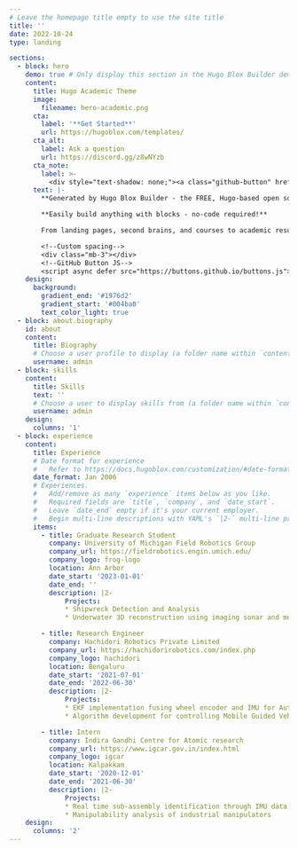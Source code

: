 ```yaml
---
# Leave the homepage title empty to use the site title
title: ''
date: 2022-10-24
type: landing

sections:
  - block: hero
    demo: true # Only display this section in the Hugo Blox Builder demo site
    content:
      title: Hugo Academic Theme
      image:
        filename: hero-academic.png
      cta:
        label: '**Get Started**'
        url: https://hugoblox.com/templates/
      cta_alt:
        label: Ask a question
        url: https://discord.gg/z8wNYzb
      cta_note:
        label: >-
          <div style="text-shadow: none;"><a class="github-button" href="https://github.com/HugoBlox/hugo-blox-builder" data-icon="octicon-star" data-size="large" data-show-count="true" aria-label="Star">Star Hugo Blox Builder</a></div><div style="text-shadow: none;"><a class="github-button" href="https://github.com/HugoBlox/theme-academic-cv" data-icon="octicon-star" data-size="large" data-show-count="true" aria-label="Star">Star the Academic template</a></div>
      text: |-
        **Generated by Hugo Blox Builder - the FREE, Hugo-based open source website builder trusted by 500,000+ sites.**

        **Easily build anything with blocks - no-code required!**

        From landing pages, second brains, and courses to academic resumés, conferences, and tech blogs.

        <!--Custom spacing-->
        <div class="mb-3"></div>
        <!--GitHub Button JS-->
        <script async defer src="https://buttons.github.io/buttons.js"></script>
    design:
      background:
        gradient_end: '#1976d2'
        gradient_start: '#004ba0'
        text_color_light: true
  - block: about.biography
    id: about
    content:
      title: Biography
      # Choose a user profile to display (a folder name within `content/authors/`)
      username: admin
  - block: skills
    content:
      title: Skills
      text: ''
      # Choose a user to display skills from (a folder name within `content/authors/`)
      username: admin
    design:
      columns: '1'
  - block: experience
    content:
      title: Experience
      # Date format for experience
      #   Refer to https://docs.hugoblox.com/customization/#date-format
      date_format: Jan 2006
      # Experiences.
      #   Add/remove as many `experience` items below as you like.
      #   Required fields are `title`, `company`, and `date_start`.
      #   Leave `date_end` empty if it's your current employer.
      #   Begin multi-line descriptions with YAML's `|2-` multi-line prefix.
      items:
        - title: Graduate Research Student
          company: University of Michigan Field Robotics Group
          company_url: https://fieldrobotics.engin.umich.edu/
          company_logo: frog-logo
          location: Ann Arbor
          date_start: '2023-01-01'
          date_end: ''
          description: |2-
              Projects:
              * Shipwreck Detection and Analysis
              * Underwater 3D reconstruction using imaging sonar and monocular camera

        - title: Research Engineer
          company: Hachidori Robotics Private Limited
          company_url: https://hachidorirobotics.com/index.php
          company_logo: hachidori
          location: Bengaluru
          date_start: '2021-07-01'
          date_end: '2022-06-30'
          description: |2-
              Projects:
              * EKF implementation fusing wheel encoder and IMU for Autonomous Mobile Robot
              * Algorithm development for controlling Mobile Guided Vehicle via joystick with 360ᵒ maneuverability 

        - title: Intern
          company: Indira Gandhi Centre for Atomic research
          company_url: https://www.igcar.gov.in/index.html
          company_logo: igcar
          location: Kalpakkam
          date_start: '2020-12-01'
          date_end: '2021-06-30'
          description: |2-
              Projects:
              * Real time sub-assembly identification through IMU data fusion with vision sensor for an inspection system of nuclear reactor core
              * Manipulability analysis of industrial manipulators
    design:
      columns: '2'
---
```



<!-- # - block: accomplishments
#   content:
#     # Note: `&shy;` is used to add a 'soft' hyphen in a long heading.
#     title: 'AccomplisContacth&shy;ments'
#     subtitle:
#     # Date format: https://docs.hugoblox.com/customization/#date-format
#     date_format: Jan 2006
#     # Accomplishments.
#     #   Add/remove as many `item` blocks below as you like.
#     #   `title`, `organization`, and `date_start` are the required parameters.
#     #   Leave other parameters empty if not required.
#     #   Begin multi-line descriptions with YAML's `|2-` multi-line prefix.
#     items:
#       - certificate_url: https://www.coursera.org
#         date_end: ''
#         date_start: '2021-01-25'
#         description: ''
#         icon: coursera
#         organization: Coursera
#         organization_url: https://www.coursera.org
#         title: Neural Networks and Deep Learning
#         url: ''
#       - certificate_url: https://www.edx.org
#         date_end: ''
#         date_start: '2021-01-01'
#         description: Formulated informed blockchain models, hypotheses, and use cases.
#         icon: edx
#         organization: edX
#         organization_url: https://www.edx.org
#         title: Blockchain Fundamentals
#         url: https://www.edx.org/professional-certificate/uc-berkeleyx-blockchain-fundamentals
#       - certificate_url: https://www.datacamp.com
#         date_end: '2020-12-21'
#         date_start: '2020-07-01'
#         description: ''
#         icon: datacamp
#         organization: DataCamp
#         organization_url: https://www.datacamp.com
#         title: 'Object-Oriented Programming in R'
#         url: ''
#   design:
#     columns: '2'
# - block: collection
#   id: posts
#   content:
#     title: Recent Posts
#     subtitle: ''
#     text: ''
#     # Choose how many pages you would like to display (0 = all pages)
#     count: 5
#     # Filter on criteria
#     filters:
#       folders:
#         - post
#       author: ""
#       category: ""
#       tag: ""
#       exclude_featured: false
#       exclude_future: false
#       exclude_past: false
#       publication_type: ""
#     # Choose how many pages you would like to offset by
#     offset: 0
#     # Page order: descending (desc) or ascending (asc) date.
#     order: desc
#   design:
#     # Choose a layout view
#     view: compact
#     columns: '2'
# - block: portfolio
#   id: projects
#   content:
#     title: Projects
#     filters:
#       folders:
#         - project
#     # Default filter index (e.g. 0 corresponds to the first `filter_button` instance below).
#     default_button_index: 0
#     # Filter toolbar (optional).
#     # Add or remove as many filters (`filter_button` instances) as you like.
#     # To show all items, set `tag` to "*".
#     # To filter by a specific tag, set `tag` to an existing tag name.
#     # To remove the toolbar, delete the entire `filter_button` block.
#     buttons:
#       - name: All
#         tag: '*'
#       - name: Deep Learning
#         tag: Deep Learning
#       - name: Other
#         tag: Demo
#   design:
#     # Choose how many columns the section has. Valid values: '1' or '2'.
#     columns: '1'
#     view: showcase
#     # For Showcase view, flip alternate rows?
#     flip_alt_rows: false
# - block: markdown
#   content:
#     title: Gallery
#     subtitle: ''
#     text: |-
#       {{< gallery album="demo" >}}
#   design:
#     columns: '1'
# - block: collection
#   id: featured
#   content:
#     title: Featured Publications
#     filters:
#       folders:
#         - publication
#       featured_only: true
#   design:
#     columns: '2'
#     view: card
# - block: collection
#   content:
#     title: Recent Publications
#     text: |-
#       {{% callout note %}}
#       Quickly discover relevant content by [filtering publications](./publication/).
#       {{% /callout %}}
#     filters:
#       folders:
#         - publication
#       exclude_featured: true
#   design:
#     columns: '2'
#     view: citation
# - block: collection
#   id: talks
#   content:
#     title: Recent & Upcoming Talks
#     filters:
#       folders:
#         - event
#   design:
#     columns: '2'
#     view: compact
# - block: tag_cloud
#   content:
#     title: Popular Topics
#   design:
#     columns: '2'
# - block: contact
#   id: contact
#   content:
#     title: Contact
#     subtitle:
#     text: |-
#       Lorem ipsum dolor sit amet, consectetur adipiscing elit. Nam mi diam, venenatis ut magna et, vehicula efficitur enim.
#     # Contact (add or remove contact options as necessary)
#     email: test@example.org
#     phone: 888 888 88 88
#     appointment_url: 'https://calendly.com'
#     address:
#       street: 450 Serra Mall
#       city: Stanford
#       region: CA
#       postcode: '94305'
#       country: United States
#       country_code: US
#     directions: Enter Building 1 and take the stairs to Office 200 on Floor 2
#     office_hours:
#       - 'Monday 10:00 to 13:00'
#       - 'Wednesday 09:00 to 10:00'
#     # Choose a map provider in `params.yaml` to show a map from these coordinates
#     coordinates:
#       latitude: '37.4275'
#       longitude: '-122.1697'  
#     contact_links:
#       - icon: twitter
#         icon_pack: fab
#         name: DM Me
#         link: 'https://twitter.com/Twitter'
#       - icon: skypeContact
#         icon_pack: fab
#         name: Skype Me
#         link: 'skype:echo123?call'
#       - icon: video
#         icon_pack: fas
#         name: Zoom Me
#         link: 'https://zoom.com'
#     # Automatically link email and phone or display as text?
#     autolink: true
#     # Email form provider
#     form:
#       provider: netlify
#       formspree:
#         id:
#       netlify:
#         # Enable CAPTCHA challenge to reduce spam?
#         captcha: false
# design:
#   columns: '2' -->
